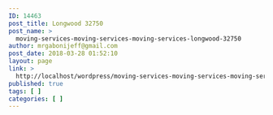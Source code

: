 ```yaml
---
ID: 14463
post_title: Longwood 32750
post_name: >
  moving-services-moving-services-moving-services-longwood-32750
author: mrgabonijeff@gmail.com
post_date: 2018-03-28 01:52:10
layout: page
link: >
  http://localhost/wordpress/moving-services-moving-services-moving-services-longwood-32750/
published: true
tags: [ ]
categories: [ ]
---
```

